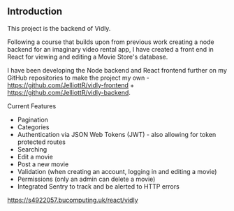 ## Introduction

This project is the backend of Vidly.

Following a course that builds upon from previous work creating a node backend for an imaginary video rental app, I have created a front end in React for viewing and editing a Movie Store's database.

I have been developing the Node backend and React frontend further on my GitHub repositories to make the project my own - https://github.com/JelliottR/vidly-frontend + https://github.com/JelliottR/vidly-backend.

Current Features
- Pagination
- Categories
- Authentication via JSON Web Tokens (JWT) - also allowing for token protected routes
- Searching 
- Edit a movie
- Post a new movie
- Validation (when creating an account, logging in and editing a movie)
- Permissions (only an admin can delete a movie)
- Integrated Sentry to track and be alerted to HTTP errors

https://s4922057.bucomputing.uk/react/vidly
